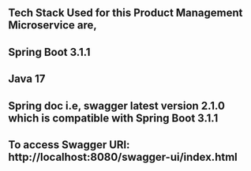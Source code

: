 ## Tech Stack Used for this Product Management Microservice are,
## Spring Boot 3.1.1
## Java 17
## Spring doc i.e, swagger latest version 2.1.0 which is compatible with Spring Boot 3.1.1
## To access Swagger URl: http://localhost:8080/swagger-ui/index.html
